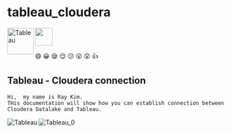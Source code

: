 # tableau_cloudera

  <img src="https://www.cloudera.com/content/dam/www/marketing/media-kit/logo-assets/cloudera_logo_darkorange.png" height="40" >
  <img align="left" src="https://www.tableau.com/sites/default/files/pages/tableau_cmyk_2015.png"  height="60" alt="Tableau">





  :smile: :grinning: :sleepy: :relieved: :confused: :open_mouth: :astonished: :thumbsup:




## Tableau - Cloudera  connection 
```
Hi,  my name is Ray Kim. 
THis documentation will show how you can establish connection between Cloudera Datalake and Tableau.

```


<img  src="https://user-images.githubusercontent.com/62319355/103265908-aaff5580-49e9-11eb-9871-87d91f0281ec.png"   alt="Tableau_0">
<img align="left" src="https://user-images.githubusercontent.com/62319355/103265296-40014f00-49e8-11eb-9654-9dbeaa2379ad.png"   alt="Tableau">
